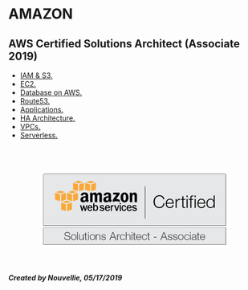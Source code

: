 # AMAZON
## AWS Certified Solutions Architect (Associate 2019)

- [IAM & S3.](https://github.com/Nouvellie/amazon-1st/tree/amazon/course/01.iam-and-s3)
- [EC2.](https://github.com/Nouvellie/amazon-1st/tree/amazon/course/02.ec2)
- [Database on AWS.](https://github.com/Nouvellie/amazon-1st/tree/amazon/course/03.databases-on-aws)
- [Route53.](https://github.com/Nouvellie/amazon-1st/tree/amazon/course/04.route53)
- [Applications.](https://github.com/Nouvellie/amazon-1st/tree/amazon/course/05.applications)
- [HA Architecture.](https://github.com/Nouvellie/amazon-1st/tree/amazon/course/06.ha-architecture)
- [VPCs.](https://github.com/Nouvellie/amazon-1st/tree/amazon/course/07.vpcs)
- [Serverless.](https://github.com/Nouvellie/amazon-1st/tree/amazon/course/08.serverless)


<br><br><p align="center">
  <img width="75%" height="75%" src="https://github.com/Nouvellie/amazon-1st/blob/amazon/course/img/amazon-1st-logo.png" alt="Amazon AWS certified solutions architect (associate 2019)">
</p>

<br><br>
***Created by Nouvellie, 05/17/2019***